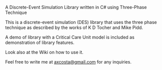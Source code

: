 A Discrete-Event Simulation Library written in C# using Three-Phase Technique

This is a discrete-event simulation (DES) library that uses the three phase technique as described by the works of K D Tocher and Mike Pidd.

A demo of library with a Critical Care Unit model is included as demonstration of library features.

Look also at the Wiki on how to use it.

Feel free to write me at axcosta@gmail.com for any inquiries.
